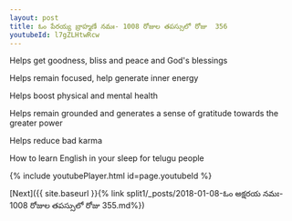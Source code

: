 ```yaml
---
layout: post
title: ఓం పేరయ్య బ్రాహ్మణే నమః- 1008 రోజుల తపస్సులో రోజు  356
youtubeId: l7gZLHtwRcw
---
```

 
 
Helps get goodness, bliss and peace and God's blessings
 
Helps remain focused, help generate inner energy 
 
Helps boost physical and mental health 
 
Helps remain grounded and generates a sense of gratitude towards the greater power 
 
Helps reduce bad karma
 
How to learn English in your sleep for telugu people
 
 
 
 


{% include youtubePlayer.html id=page.youtubeId %}
 
[Next]({{ site.baseurl }}{% link split1/_posts/2018-01-08-ఓం అక్షరయ నమః- 1008 రోజుల తపస్సులో రోజు  355.md%})
 
